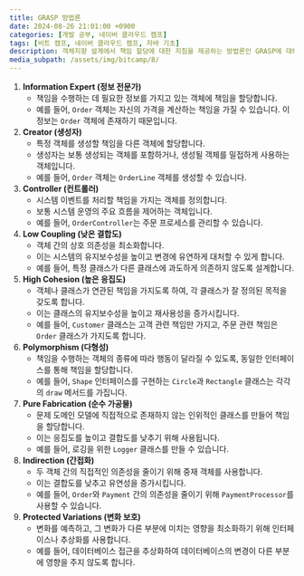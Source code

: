 ```yaml
---
title: GRASP 방법론
date: 2024-08-26 21:01:00 +0900
categories: [개발 공부, 네이버 클라우드 캠프]
tags: [비트 캠프, 네이버 클라우드 캠프, 자바 기초] 
description: 객체지향 설계에서 책임 할당에 대한 지침을 제공하는 방법론인 GRASP에 대해 알아보자.
media_subpath: /assets/img/bitcamp/8/
---
```

1. **Information Expert (정보 전문가)**
    - 책임을 수행하는 데 필요한 정보를 가지고 있는 객체에 책임을 할당합니다.
    - 예를 들어, `Order` 객체는 자신의 가격을 계산하는 책임을 가질 수 있습니다. 이 정보는 `Order` 객체에 존재하기 때문입니다.
2. **Creator (생성자)**
    - 특정 객체를 생성할 책임을 다른 객체에 할당합니다.
    - 생성자는 보통 생성되는 객체를 포함하거나, 생성될 객체를 밀접하게 사용하는 객체입니다.
    - 예를 들어, `Order` 객체는 `OrderLine` 객체를 생성할 수 있습니다.
3. **Controller (컨트롤러)**
    - 시스템 이벤트를 처리할 책임을 가지는 객체를 정의합니다.
    - 보통 시스템 운영의 주요 흐름을 제어하는 객체입니다.
    - 예를 들어, `OrderController`는 주문 프로세스를 관리할 수 있습니다.
4. **Low Coupling (낮은 결합도)**
    - 객체 간의 상호 의존성을 최소화합니다.
    - 이는 시스템의 유지보수성을 높이고 변경에 유연하게 대처할 수 있게 합니다.
    - 예를 들어, 특정 클래스가 다른 클래스에 과도하게 의존하지 않도록 설계합니다.
5. **High Cohesion (높은 응집도)**
    - 객체나 클래스가 연관된 책임을 가지도록 하여, 각 클래스가 잘 정의된 목적을 갖도록 합니다.
    - 이는 클래스의 유지보수성을 높이고 재사용성을 증가시킵니다.
    - 예를 들어, `Customer` 클래스는 고객 관련 책임만 가지고, 주문 관련 책임은 `Order` 클래스가 가지도록 합니다.
6. **Polymorphism (다형성)**
    - 책임을 수행하는 객체의 종류에 따라 행동이 달라질 수 있도록, 동일한 인터페이스를 통해 책임을 할당합니다.
    - 예를 들어, `Shape` 인터페이스를 구현하는 `Circle`과 `Rectangle` 클래스는 각각의 `draw` 메서드를 가집니다.
7. **Pure Fabrication (순수 가공물)**
    - 문제 도메인 모델에 직접적으로 존재하지 않는 인위적인 클래스를 만들어 책임을 할당합니다.
    - 이는 응집도를 높이고 결합도를 낮추기 위해 사용됩니다.
    - 예를 들어, 로깅을 위한 `Logger` 클래스를 만들 수 있습니다.
8. **Indirection (간접화)**
    - 두 객체 간의 직접적인 의존성을 줄이기 위해 중재 객체를 사용합니다.
    - 이는 결합도를 낮추고 유연성을 증가시킵니다.
    - 예를 들어, `Order`와 `Payment` 간의 의존성을 줄이기 위해 `PaymentProcessor`를 사용할 수 있습니다.
9. **Protected Variations (변화 보호)**
    - 변화를 예측하고, 그 변화가 다른 부분에 미치는 영향을 최소화하기 위해 인터페이스나 추상화를 사용합니다.
    - 예를 들어, 데이터베이스 접근을 추상화하여 데이터베이스의 변경이 다른 부분에 영향을 주지 않도록 합니다.